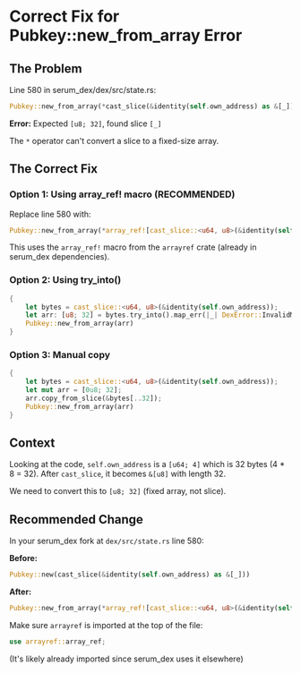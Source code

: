 # Correct Fix for Pubkey::new_from_array Error

## The Problem
Line 580 in serum_dex/dex/src/state.rs:

```rust
Pubkey::new_from_array(*cast_slice(&identity(self.own_address) as &[_]))
```

**Error:** Expected `[u8; 32]`, found slice `[_]`

The `*` operator can't convert a slice to a fixed-size array.

## The Correct Fix

### Option 1: Using array_ref! macro (RECOMMENDED)
Replace line 580 with:

```rust
Pubkey::new_from_array(*array_ref![cast_slice::<u64, u8>(&identity(self.own_address)), 0, 32])
```

This uses the `array_ref!` macro from the `arrayref` crate (already in serum_dex dependencies).

### Option 2: Using try_into() 
```rust
{
    let bytes = cast_slice::<u64, u8>(&identity(self.own_address));
    let arr: [u8; 32] = bytes.try_into().map_err(|_| DexError::InvalidMarketAccount)?;
    Pubkey::new_from_array(arr)
}
```

### Option 3: Manual copy
```rust
{
    let bytes = cast_slice::<u64, u8>(&identity(self.own_address));
    let mut arr = [0u8; 32];
    arr.copy_from_slice(&bytes[..32]);
    Pubkey::new_from_array(arr)
}
```

## Context
Looking at the code, `self.own_address` is a `[u64; 4]` which is 32 bytes (4 * 8 = 32).
After `cast_slice`, it becomes `&[u8]` with length 32.

We need to convert this to `[u8; 32]` (fixed array, not slice).

## Recommended Change

In your serum_dex fork at `dex/src/state.rs` line 580:

**Before:**
```rust
Pubkey::new(cast_slice(&identity(self.own_address) as &[_]))
```

**After:**
```rust
Pubkey::new_from_array(*array_ref![cast_slice::<u64, u8>(&identity(self.own_address)), 0, 32])
```

Make sure `arrayref` is imported at the top of the file:
```rust
use arrayref::array_ref;
```

(It's likely already imported since serum_dex uses it elsewhere)
